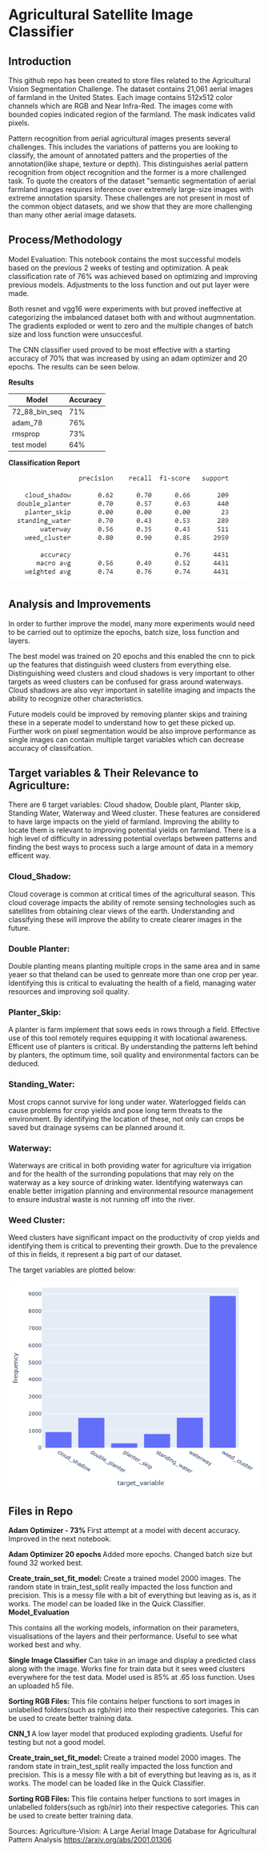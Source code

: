 # Agricultural Satellite Image Classifier 

## Introduction

This github repo has been created to store files related to the Agricultural Vision Segmentation Challenge. The dataset contains 21,061 aerial images of farmland in the United States. Each image contains 512x512 color channels which are RGB and Near Infra-Red. The images come with bounded copies indicated region of the farmland. The mask indicates valid pixels. 

Pattern recognition from aerial agricultural images presents several challenges. This includes the variations of patterns you are looking to classify, the amount of annotated patters and the properties of the annotation(like shape, texture or depth). This distinguishes aerial pattern recognition from object recognition and the former is a more challenged task. To quote the creators of the dataset "semantic segmentation of aerial farmland images requires inference over extremely large-size images with extreme annotation sparsity. These challenges are not present in most of the common object datasets, and we show that they are more challenging than many other aerial image datasets.

## Process/Methodology

Model Evaluation:
This notebook contains the most successful models based on the previous 2 weeks of testing and optimization. A peak classification rate of 76% was achieved based on optimizing and improving previous models. Adjustments to the loss function and out put layer were made. 

Both resnet and vgg16 were experiments with but proved ineffective at categorizing the imbalanced dataset both with and without augmnentation. The gradients exploded or went to zero and the multiple changes of batch size and loss function were unsuccesful.

The CNN classifier used proved to be most effective with a starting accuracy of 70% that was increased by using an adam optimizer and 20 epochs. The results can be seen below.

<b> Results </b>

| Model       | Accuracy    |
| ----------- | ----------- |
| 72_88_bin_seq | 71%       |
| adam_78  | 76%         |
| rmsprop     | 73%            |
| test model     | 64%            |
<b> Classification Report </b>

![image](classification_report.png)

## Analysis and Improvements
In order to further improve the model, many more experiments would need to be carried out to optimize the epochs, batch size, loss function and layers.

The best model was trained on 20 epochs and this enabled the cnn to pick up the features that distinguish weed clusters from everything else. Distinguishing weed clusters and cloud shadows is very important to other targets as weed clusters can be confused for grass around waterways. Cloud shadows are also veyr important in satellite imaging and impacts the ability to recognize other characteristics.

Future models could be improved by removing planter skips and training these in a seperate model to understand how to get these picked up. Further work on pixel segmentation would be also improve performance as single images can contain multiple target variables which can decrease accuracy of classifcation.


##  Target variables  & Their Relevance to Agriculture:

There are 6 target variables: Cloud shadow, Double plant, Planter skip, Standing Water, Waterway and Weed cluster. These features are considered to have large impacts on the yield of farmland. Improving the ability to locate them is relevant to improving potential yields on farmland. There is a high level of difficulty in adressing potential overlaps between patterns and finding the best ways to process such a large amount of data in a memory efficent way.

### Cloud_Shadow: 
Cloud coverage is common at critical times of the agricultural season. This cloud coverage impacts the ability of remote sensing technologies such as satellites from obtaining clear views of the earth. Understanding and classifying these will improve the ability to create clearer images in the future. 

### Double Planter: 
Double planting means planting multiple crops in the same area and in same yeaer so that theland can be used to genreate more than one crop per year. Identifying this is critical to evaluating the health of a field, managing water resources and improving soil quality. 

### Planter_Skip: 
A planter is farm implement that sows eeds in rows through a field. Effective use of this tool remotely requires equipping it with locational awareness. Efficent use of planters is critical. By understanding the patterns left behind by planters, the optimum time, soil quality and environmental factors can be deduced. 

### Standing_Water: 
Most crops cannot survive for long under water. Waterlogged fields can cause problems for crop yields and pose long term threats to the environment. By identifying the location of these, not only can crops be saved but drainage sysems can be planned around it.

### Waterway:
Waterways are critical in both providing water for agriculture via irrigation and for the health of the surronding populations that may rely on the waterway as a key source of drinking water. Identifying waterways can enable better irrigation planning and environmental resource management to ensure industral waste is not running off into the river. 

### Weed Cluster: 
Weed clusters have significant impact on the productivity of crop yields and identifying them is critical to preventing their growth. Due to the prevalence of this in fields, it represent a big part of our dataset.

The target variables are plotted below:

![image](target_variables.png)

## Files in Repo

<b> Adam Optimizer - 73% </b>
First attempt at a model with decent accuracy. Improved in the next notebook.

<b> Adam Optimizer 20 epochs </b>
Added more epochs. Changed batch size but found 32 worked best. 

<b> Create_train_set_fit_model: </b>
Create a trained model 2000 images. The random state in train_test_split really impacted the loss function and precision. This is a messy file with a bit of everything but leaving as is, as it works. The model can be loaded like in the Quick Classifier. 
<b> Model_Evaluation</b>

This contains all the working models, information on their parameters, visualisations of the layers and their performance. Useful to see what worked best and why.

<b> Single Image Classifier</b>
Can take in an image and display a predicted class along with the image. Works fine for train data but it sees weed clusters everywhere for the test data. Model used is 85% at .65 loss function. Uses an uploaded h5 file. 

<b> Sorting RGB Files: </b>
This file contains helper functions to sort images in unlabelled folders(such as rgb/nir) into their respective categories. This can be used to create better training data.

<b> CNN_1 </b>
A low layer model that produced exploding gradients. Useful for testing but not a good model. 

<b> Create_train_set_fit_model: </b>
Create a trained model 2000 images. The random state in train_test_split really impacted the loss function and precision. This is a messy file with a bit of everything but leaving as is, as it works. The model can be loaded like in the Quick Classifier. 

<b> Sorting RGB Files: </b>
This file contains helper functions to sort images in unlabelled folders(such as rgb/nir) into their respective categories. This can be used to create better training data. 

Sources:
Agriculture-Vision: A Large Aerial Image Database for Agricultural Pattern Analysis
https://arxiv.org/abs/2001.01306

